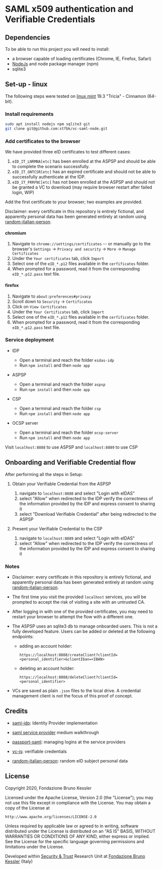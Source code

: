 # SAML x509 authentication and Verifiable Credentials

## Dependencies

To be able to run this project you will need to install:

- a browser capable of loading certificates (Chrome, IE, Firefox, Safari)
- [NodeJs](https://nodejs.org/en/download/) and node package manager (npm)
- sqlite3

## Set-up - linux

The following steps were tested on [linux mint](https://www.linuxmint.com/) 19.3 "Tricia" - Cinnamon (64-bit).

### Install requirements

```bash
sudo apt install nodejs npm sqlite3 git
git clone git@github.com:stfbk/vc-saml-node.git
```

### Add certificates to the browser

We have provided three eID certificates to test different cases:

1. `eID_IT_LNRMNA[etc]` has been enrolled at the ASPSP and should be able to complete the scenario successfully.
1. `eID_IT_GNTCSR[etc]` has an expired certificate and should not be able to successfully authenticate at the IDP.
1. `eID_IT_FRRFNC[etc]` has not been enrolled at the ASPSP and should not be granted a VC to download (may require browser restart after failed login, WIP)

Add the first certificate to your browser; two examples are provided.

Disclaimer: every certificate in this repository is entirely fictional, and apparently personal data has been generated entirely at random using [random-italian-person](https://pypi.org/project/random-italian-person/).

#### chromium

1. Navigate to `chrome://settings/certificates` -- or manually go to the browser's `Settings` -> `Privacy and security` -> `More` -> `Manage Certificates`
1. Under the `Your certificates` tab, click `Import`
1. Select one of the `eID_*.p12` files available in the `cerfificates` folder.
1. When prompted for a password, read it from the corresponding `eID_*.p12.pass` text file.

#### firefox

1. Navigate to `about:preferences#privacy`
1. Scroll down to `Security` -> `Certificates`
1. Click on `View Certificates`
1. Under the `Your Certificates` tab, click `Import`
1. Select one of the `eID_*.p12` files available in the `cerfificates` folder.
1. When prompted for a password, read it from the corresponding `eID_*.p12.pass` text file.


### Service deployment

- IDP
  - Open a terminal and reach the folder `eidas-idp`
  - Run `npm install` and then `node app`


- ASPSP
  - Open a terminal and reach the folder `aspsp`
  - Run `npm install` and then `node app`


- CSP
  - Open a terminal and reach the folder `csp`
  - Run `npm install` and then `node app`


- OCSP server
  - Open a terminal and reach the folder `ocsp-server`
  - Run `npm install` and then `node app`


Visit `localhost:8888` to use ASPSP and `localhost:8889` to use CSP

## Onboarding and Verifiable Credential flow

After performing all the steps in Setup:

1. Obtain your Verifiable Credential from the ASPSP
    1. navigate to `localhost:8888` and select "Login with eIDAS"
    1. select "Allow" when redirected to the IDP verify the correctness of the information provided by the IDP and express consent to sharing it
    1. select "Download Verifiable Credential" after being redirected to the ASPSP

1. Present your Verifiable Credential to the CSP
    1. navigate to `localhost:8889` and select "Login with eIDAS"
    1. select "Allow" when redirected to the IDP verify the correctness of the information provided by the IDP and express consent to sharing it

### Notes

- Disclaimer: every certificate in this repository is entirely fictional, and apparently personal data has been generated entirely at random using [random-italian-person](https://pypi.org/project/random-italian-person/).

- The first time you visit the provided `localhost` services, you will be prompted to accept the risk of visiting a site with an untrusted CA.

- After logging in with one of the provided certificates, you may need to restart your browser to attempt the flow with a different one.

- The ASPSP uses an sqlite3 db to manage onboarded users. This is not a fully developed feature. Users can be added or deleted at the following endpoints:
  - adding an account holder:

    `https://localhost:8888/createClient?clientId=<personal_identifier>&clientIban=<IBAN>`
  - deleting an account holder:

    `https://localhost:8888/deleteClient?clientId=<personal_identifier>`

- VCs are saved as plain `.json` files to the local drive. A credential management client is not the focus of this proof of concept.

## Credits

- [saml-idp](https://www.npmjs.com/package/saml-idp): Identity Provider implementation
- [saml service provider](https://medium.com/disney-streaming/setup-a-single-sign-on-saml-test-environment-with-docker-and-nodejs-c53fc1a984c9) medium walkthrough
- [passport-saml](https://github.com/bergie/passport-saml): managing logins at the service providers

- [vc-js](https://github.com/digitalbazaar/vc-js): verifiable credentials

- [random-italian-person](https://pypi.org/project/random-italian-person/): random eID subject personal data

## License
Copyright 2020, Fondazione Bruno Kessler

Licensed under the Apache License, Version 2.0 (the "License"); you may not use this file except in compliance with the License. You may obtain a copy of the License at

```
http://www.apache.org/licenses/LICENSE-2.0
```

Unless required by applicable law or agreed to in writing, software distributed under the License is distributed on an "AS IS" BASIS, WITHOUT WARRANTIES OR CONDITIONS OF ANY KIND, either express or implied. See the License for the specific language governing permissions and limitations under the License.

Developed within [Security & Trust](https://stfbk.github.io/) Research Unit at [Fondazione Bruno Kessler](https://www.fbk.eu/en/) (Italy)
